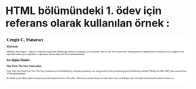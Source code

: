 # HTML bölümündeki 1. ödev için referans olarak kullanılan örnek :
![Alt text](https://github.com/Kodluyoruz/taskforce/raw/main/html/odev1/figures/firstwebpage.png)
